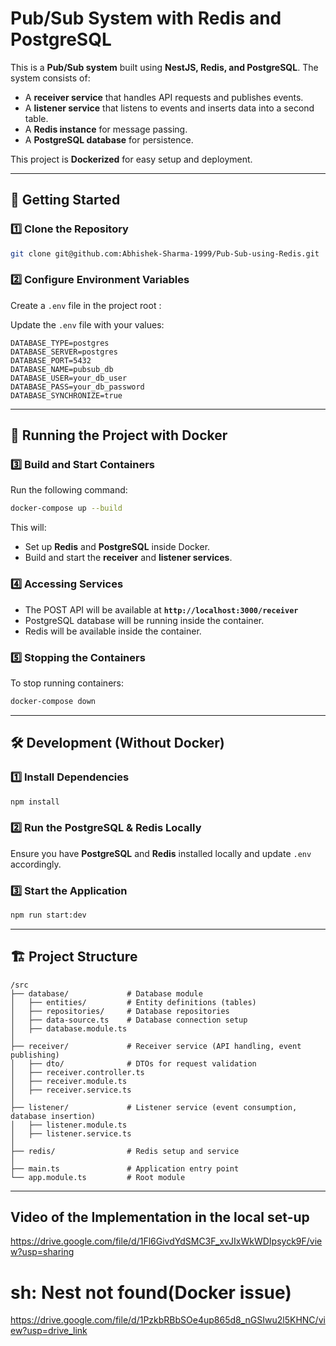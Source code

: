 # Pub/Sub System with Redis and PostgreSQL

This is a **Pub/Sub system** built using **NestJS, Redis, and PostgreSQL**. The system consists of:
- A **receiver service** that handles API requests and publishes events.
- A **listener service** that listens to events and inserts data into a second table.
- A **Redis instance** for message passing.
- A **PostgreSQL database** for persistence.

This project is **Dockerized** for easy setup and deployment.

---

## 🚀 Getting Started

### **1️⃣ Clone the Repository**
```sh
git clone git@github.com:Abhishek-Sharma-1999/Pub-Sub-using-Redis.git
```

### **2️⃣ Configure Environment Variables**
Create a `.env` file in the project root :

Update the `.env` file with your values:
```
DATABASE_TYPE=postgres
DATABASE_SERVER=postgres
DATABASE_PORT=5432
DATABASE_NAME=pubsub_db
DATABASE_USER=your_db_user
DATABASE_PASS=your_db_password
DATABASE_SYNCHRONIZE=true
```

---

## 🐳 Running the Project with Docker

### **3️⃣ Build and Start Containers**
Run the following command:
```sh
docker-compose up --build
```
This will:
- Set up **Redis** and **PostgreSQL** inside Docker.
- Build and start the **receiver** and **listener services**.

### **4️⃣ Accessing Services**
- The POST API will be available at **`http://localhost:3000/receiver`**
- PostgreSQL database will be running inside the container.
- Redis will be available inside the container.

### **5️⃣ Stopping the Containers**
To stop running containers:
```sh
docker-compose down
```

---

## 🛠 Development (Without Docker)

### **1️⃣ Install Dependencies**
```sh
npm install
```

### **2️⃣ Run the PostgreSQL & Redis Locally**
Ensure you have **PostgreSQL** and **Redis** installed locally and update `.env` accordingly.

### **3️⃣ Start the Application**
```sh
npm run start:dev
```

---

## 🏗 Project Structure
```
/src
├── database/             # Database module
│   ├── entities/         # Entity definitions (tables)
│   ├── repositories/     # Database repositories
│   ├── data-source.ts    # Database connection setup
│   ├── database.module.ts
│
├── receiver/             # Receiver service (API handling, event publishing)
│   ├── dto/              # DTOs for request validation
│   ├── receiver.controller.ts
│   ├── receiver.module.ts
│   ├── receiver.service.ts
│
├── listener/             # Listener service (event consumption, database insertion)
│   ├── listener.module.ts
│   ├── listener.service.ts
│
├── redis/                # Redis setup and service
│
├── main.ts               # Application entry point
└── app.module.ts         # Root module
```

---
## Video of the Implementation in the local set-up

https://drive.google.com/file/d/1Fl6GivdYdSMC3F_xvJIxWkWDIpsyck9F/view?usp=sharing


# sh: Nest not found(Docker issue)
https://drive.google.com/file/d/1PzkbRBbSOe4up865d8_nGSIwu2l5KHNC/view?usp=drive_link
